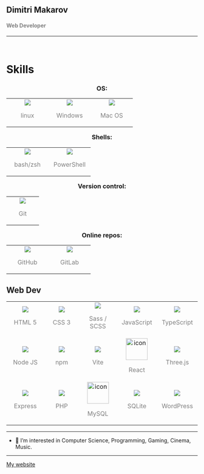 ## Dimitri Makarov

#### <span style="color:grey">Web Developer</span>

---
<br />

<h1>Skills<h3>

<p align="center">
OS:
</p>

<table align="center">
  <tr>
    <td align="center" width="95">
      <img src="https://skillicons.dev/icons?i=linux" />
      <p align="center"><span style="color:grey">linux</span></p>
    </td>
    <td align="center" width="95">
      <img src="https://skillicons.dev/icons?i=windows" />
      <p align="center"><span style="color:grey">Windows</span></p>
    </td>
    <td align="center" width="95">
      <img src="https://skillicons.dev/icons?i=apple" />
      <p align="center"><span style="color:grey">Mac OS</span></p>
    </td>
  </tr>
</table>

<p align="center">
Shells:
</p>

<table align="center">
  <tr>
    <td align="center" width="95">
      <img src="https://skillicons.dev/icons?i=bash" />
      <p align="center"><span style="color:grey">bash/zsh</span></p>
    </td>
    <td align="center" width="95">
      <img src="https://skillicons.dev/icons?i=powershell" />
      <p align="center"><span style="color:grey">PowerShell</span></p>
    </td>
  </tr>
</table>

<p align="center">
Version control:
</p>

<table align="center">
  <tr>
    <td align="center" width="70">
      <img src="https://skillicons.dev/icons?i=git" />
      <p align="center"><span style="color:grey">Git</span></p>
    </td>
  </tr>
</table>

<p align="center">
Online repos:
</p>

<table align="center">
  <tr>
    <td align="center" width="95">
      <img src="https://skillicons.dev/icons?i=github" />
      <p align="center"><span style="color:grey">GitHub</span></p>
    </td>
    <td align="center" width="95">
      <img src="https://skillicons.dev/icons?i=gitlab" />
      <p align="center"><span style="color:grey">GitLab</span></p>
    </td>
  </tr>
</table>

<h2>
Web Dev
</h2>

<table align="center">
  <tr>
    <td align="center" width="95">
      <img src="https://skillicons.dev/icons?i=html" />
      <p><span style="color:grey">HTML 5</span></p>
    </td>
    <td align="center" width="95">
      <img src="https://skillicons.dev/icons?i=css" />
      <p align="center"><span style="color:grey">CSS 3</span></p>
    </td>
    <td align="center" width="95">
      <img src="https://skillicons.dev/icons?i=sass" />
      <p align="center"><span style="color:grey">Sass / SCSS</span></p>
    </td>
    <td align="center" width="95">
      <img src="https://skillicons.dev/icons?i=javascript" />
      <p align="center"><span style="color:grey">JavaScript</span></p>
    </td>
    <td align="center" width="95">
      <img src="https://skillicons.dev/icons?i=typescript" />
      <p align="center"><span style="color:grey">TypeScript</span></p>
    </td>
  </tr>
  <tr>
    <td align="center" width="95">
      <img src="https://skillicons.dev/icons?i=nodejs" />
      <p align="center"><span style="color:grey">Node JS</span></p>
    </td>
    <td align="center" width="95">
      <img src="https://skillicons.dev/icons?i=npm" />
      <p align="center"><span style="color:grey">npm</span></p>
    </td>
    <td align="center" width="95">
      <img src="https://skillicons.dev/icons?i=vite" />
      <p align="center"><span style="color:grey">Vite</span></p>
    </td>
    <td align="center" width="95">
      <div align="center" style="display: flex; align-items: center; justify-content: center;"><img src="https://techstack-generator.vercel.app/react-icon.svg" alt="icon" width="57" height="57" /></div>
      <p align="center"><span style="color:grey">React</span></p>
    </td>
    <td align="center" width="95">
      <img src="https://skillicons.dev/icons?i=threejs" />
      <p align="center"><span style="color:grey">Three.js</span></p>
    </td>
  </tr>
  <tr>
    <td align="center" width="95">
      <img src="https://skillicons.dev/icons?i=express" />
      <p align="center"><span style="color:grey">Express</span></p>
    </td>
    <td align="center" width="95">
      <img src="https://skillicons.dev/icons?i=php" />
      <p align="center"><span style="color:grey">PHP</span></p>
    </td>
    <td align="center" width="95">
      <div align="center" style="display: flex; align-items: center; justify-content: center;"><img src="https://techstack-generator.vercel.app/mysql-icon.svg" alt="icon" width="57" height="57" /></div>
      <p align="center"><span style="color:grey">MySQL</span></p>
    </td>
    <td align="center" width="95">
      <img src="https://skillicons.dev/icons?i=sqlite" />
      <p align="center"><span style="color:grey">SQLite</span></p>
    </td>
    <td align="center" width="95">
      <img src="https://skillicons.dev/icons?i=wordpress" />
      <p align="center"><span style="color:grey">WordPress</span></p>
    </td>
  </tr>
</table>

---

- 👀 I’m interested in Computer Science, Programming, Gaming, Cinema, Music.

---

[My website](https://dimitrimakarov.me)
<!---
Dima-McArrow/Dima-McArrow is a ✨ special ✨ repository because its `README.md` (this file) appears on your GitHub profile.
You can click the Preview link to take a look at your changes.
--->

